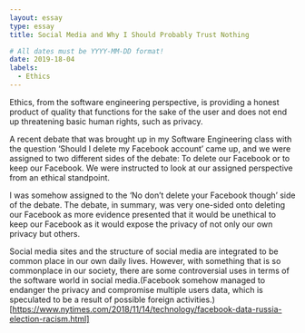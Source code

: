 ```yaml
---
layout: essay
type: essay
title: Social Media and Why I Should Probably Trust Nothing

# All dates must be YYYY-MM-DD format!
date: 2019-18-04
labels:
  - Ethics
---
```


Ethics, from the software engineering perspective, is providing a honest product of 
quality that functions for the sake of the user and does not end up threatening basic human rights, such as privacy.

A recent debate that was brought up in my Software Engineering class with the question
‘Should I delete my Facebook account’ came up, and we were assigned to two different sides of the debate: 
To delete our Facebook or to keep our Facebook. We were instructed to look at our assigned perspective from an ethical standpoint.

I was somehow assigned to the ‘No don’t delete your Facebook though’ side of the debate. The debate, in summary, was very one-sided onto 
deleting our Facebook as more evidence presented that it would be unethical to keep our Facebook as it would expose the privacy of not only 
our own privacy but others.

Social media sites and the structure of social media are integrated to be common place in our own daily lives. 
However, with something that is so commonplace in our society, there are some controversial uses in terms of the software world in social media.(Facebook somehow managed to endanger the privacy and compromise multiple users data, which is speculated to be a result of possible foreign activities.) [https://www.nytimes.com/2018/11/14/technology/facebook-data-russia-election-racism.html]

